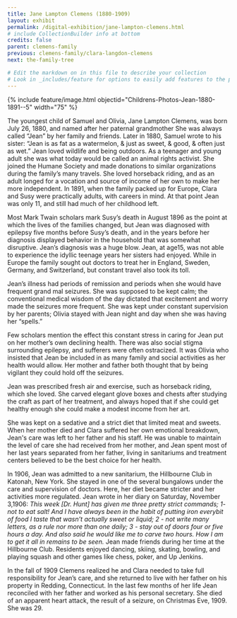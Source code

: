 ```yaml
---
title: Jane Lampton Clemens (1880-1909)
layout: exhibit
permalink: /digital-exhibition/jane-lampton-clemens.html
# include CollectionBuilder info at bottom
credits: false
parent: clemens-family
previous: clemens-family/clara-langdon-clemens
next: the-family-tree

# Edit the markdown on in this file to describe your collection
# Look in _includes/feature for options to easily add features to the page
---
```


{% include feature/image.html objectid="Childrens-Photos-Jean-1880-1891--5" width="75" %}

The youngest child of Samuel and Olivia, Jane Lampton Clemens, was born July 26, 1880, and named after her paternal grandmother She was always called “Jean” by her family and friends. Later in 1880, Samuel wrote to his sister: “Jean is as fat as a watermelon, & just as sweet, & good, & often just as wet.” Jean loved wildlife and being outdoors. As a teenager and young adult she was what today would be called an animal rights activist. She joined the Humane Society and made donations to similar organizations during the family’s many travels. She loved horseback riding, and as an adult longed for a vocation and source of income of her own to make her more independent. In 1891, when the family packed up for Europe, Clara and Susy were practically adults‚ with careers in mind. At that point Jean was only 11, and still had much of her childhood left.

Most Mark Twain scholars mark Susy’s death in August 1896 as the point at which the lives of the families changed, but Jean was diagnosed with epilepsy five months before Susy’s death, and in the years before her diagnosis displayed behavior in the household that was somewhat disruptive. Jean’s diagnosis was a huge blow. Jean, at age15, was not able to experience the idyllic teenage years her sisters had enjoyed. While in Europe the family sought out doctors to treat her in England, Sweden, Germany‚ and Switzerland, but constant travel also took its toll.

Jean’s illness had periods of remission and periods when she would have frequent grand mal seizures. She was supposed to be kept calm; the conventional medical wisdom of the day dictated that excitement and worry made the seizures more frequent. She was kept under constant supervision by her parents; Olivia stayed with Jean night and day when she was having her “spells.”

Few scholars mention the effect this constant stress in caring for Jean put on her mother’s own declining health. There was also social stigma surrounding epilepsy, and sufferers were often ostracized. It was Olivia who insisted that Jean be included in as many family and social activities as her health would allow. Her mother and father both thought that by being vigilant they could hold off the seizures.

Jean was prescribed fresh air and exercise, such as horseback riding, which she loved. She carved elegant glove boxes and chests after studying the craft as part of her treatment, and always hoped that if she could get healthy enough she could make a modest income from her art.

She was kept on a sedative and a strict diet that limited meat and sweets. When her mother died and Clara suffered her own emotional breakdown, Jean's care was left to her father and his staff. He was unable to maintain the level of care she had received from her mother, and Jean spent most of her last years separated from her father, living in sanitariums and treatment centers believed to be the best choice for her health. 

In 1906, Jean was admitted to a new sanitarium, the Hillbourne Club in Katonah, New York. She stayed in one of the several bungalows under the care and supervision of doctors. Here, her diet became stricter and her activities more regulated. Jean wrote in her diary on Saturday, November 3,1906: _This week [Dr. Hunt] has given me three pretty strict commands; 1- not to eat salt! And I have always been in the habit of putting iron everybit of food I taste that wasn’t actually sweet or liquid; 2 - not write many letters, as a rule nor more than one daily; 3 - stay out of doors four or five hours a day. And also said he would like me to carve two hours. How I am to get it all in remains to be seen._ Jean made friends during her time at the Hillbourne Club. Residents enjoyed dancing, skiing, skating, bowling, and playing squash and other games like chess, poker, and Up Jenkins.

In the fall of 1909 Clemens realized he and Clara needed to take full responsibility for Jean’s care, and she returned to live with her father on his property in Redding, Connecticut. In the last few months of her life Jean reconciled with her father and worked as his personal secretary. She died of an apparent heart attack, the result of a seizure, on Christmas Eve, 1909. She was 29.
